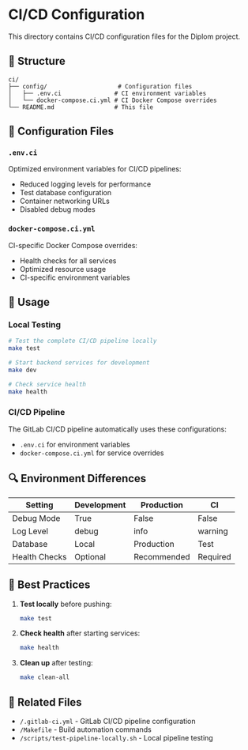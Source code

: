 # CI/CD Configuration

This directory contains CI/CD configuration files for the Diplom project.

## 📁 Structure

```
ci/
├── config/                    # Configuration files
│   ├── .env.ci               # CI environment variables
│   └── docker-compose.ci.yml # CI Docker Compose overrides
└── README.md                 # This file
```

## 🔧 Configuration Files

### `.env.ci`
Optimized environment variables for CI/CD pipelines:
- Reduced logging levels for performance
- Test database configuration
- Container networking URLs
- Disabled debug modes

### `docker-compose.ci.yml`
CI-specific Docker Compose overrides:
- Health checks for all services
- Optimized resource usage
- CI-specific environment variables

## 🚀 Usage

### Local Testing
```bash
# Test the complete CI/CD pipeline locally
make test

# Start backend services for development
make dev

# Check service health
make health
```

### CI/CD Pipeline
The GitLab CI/CD pipeline automatically uses these configurations:
- `.env.ci` for environment variables
- `docker-compose.ci.yml` for service overrides

## 🔍 Environment Differences

| Setting | Development | Production | CI |
|---------|-------------|------------|-----|
| Debug Mode | True | False | False |
| Log Level | debug | info | warning |
| Database | Local | Production | Test |
| Health Checks | Optional | Recommended | Required |

## 📝 Best Practices

1. **Test locally** before pushing:
   ```bash
   make test
   ```

2. **Check health** after starting services:
   ```bash
   make health
   ```

3. **Clean up** after testing:
   ```bash
   make clean-all
   ```

## 🔗 Related Files

- `/.gitlab-ci.yml` - GitLab CI/CD pipeline configuration
- `/Makefile` - Build automation commands
- `/scripts/test-pipeline-locally.sh` - Local pipeline testing
